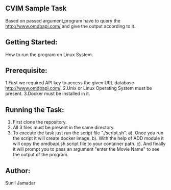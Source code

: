 CVIM Sample Task
----------------
Based on passed argument,program have to query the http://www.omdbapi.com/ and give the output according to it.

Getting Started:
----------------
How to run the program on Linux System.

Prerequisite:
-------------
1.First we required API key to access the given URL database <http://www.omdbapi.com/>.
2.Unix or Linux Operating System must be present.
3.Docker must be installed in it.

Running the Task:
----------------
1. First clone the repository.
2. All 3 files must be present in the same directory.
3. To execute the task just run the script file "./script.sh".
  a). Once you run the script it will create docker image.
  b). With the help of ADD module it will copy the omdbapi.sh script file to your container path.
  c). And finally it will prompt you to pass an argument "enter the Movie Name" to see the output of the program.

Author:
------
Sunil Jamadar
